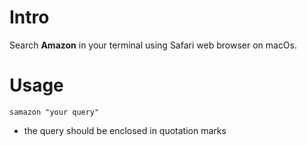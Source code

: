 # Intro

Search **Amazon** in your terminal using Safari web browser on macOs.

# Usage

```shell
samazon "your query"
```

- the query should be enclosed in quotation marks
